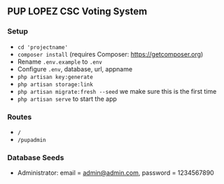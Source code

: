 ## PUP LOPEZ CSC Voting System

### Setup

-   `cd 'projectname'`
-   `composer install` (requires Composer: https://getcomposer.org)
-   Rename `.env.example` to `.env`
-   Configure `.env`, database, url, appname
-   `php artisan key:generate`
-   `php artisan storage:link`
-   `php artisan migrate:fresh --seed` we make sure this is the first time
-   `php artisan serve` to start the app

### Routes

-   `/`
-   `/pupadmin`

### Database Seeds

-   Administrator: email = admin@admin.com, password = 1234567890
